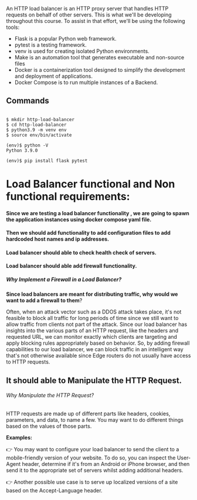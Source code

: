 An HTTP load balancer is an HTTP proxy server that handles HTTP requests on behalf of other servers. This is what we'll be developing throughout this course. To assist in that effort, we'll be using the following tools:

- Flask is a popular Python web framework.
- pytest is a testing framework.
- venv is used for creating isolated Python environments.
- Make is an automation tool that generates executable and non-source files
- Docker is a containerization tool designed to simplify the development and deployment of applications.
- Docker Compose is to run multiple instances of a Backend.

## Commands

```shell

$ mkdir http-load-balancer
$ cd http-load-balancer
$ python3.9 -m venv env
$ source env/bin/activate

(env)$ python -V
Python 3.9.0

(env)$ pip install flask pytest

```
Load Balancer functional and Non functional requirements:
======================================
#### Since we are testing a load balancer functionality , we are going to spawn the application instances using docker compose yaml file.
#### Then we should add functionality to add configuration files to add hardcoded host names and ip addresses.
#### Load balancer should able to check health check of servers.
#### Load balancer should able add firewall functionality.

##### Why Implement a Firewall in a Load Balancer?
**Since load balancers are meant for distributing traffic, why would we want to add a firewall to them**?

Often, when an attack vector such as a DDOS attack takes place, it's not feasible to block all traffic for long periods of time since we still want to allow traffic from clients not part of the attack. Since our load balancer has insights into the various parts of an HTTP request, like the headers and requested URL, we can monitor exactly which clients are targeting and apply blocking rules appropriately based on behavior. So, by adding firewall capabilities to our load balancer, we can block traffic in an intelligent way that's not otherwise available since Edge routers do not usually have access to HTTP requests.

## It should able to Manipulate the HTTP Request. 

###### Why Manipulate the HTTP Request?
HTTP requests are made up of different parts like headers, cookies, parameters, and data, to name a few. You may want to do different things based on the values of those parts.

**Examples:**

👉 You may want to configure your load balancer to send the client to a mobile-friendly version of your website. To do so, you can inspect the User-Agent header, determine if it's from an Android or iPhone browser, and then send it to the appropriate set of servers whilst adding additional headers.

👉 Another possible use case is to serve up localized versions of a site based on the Accept-Language header.

